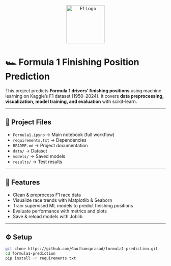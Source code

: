 <p align="center">
  <img src="https://upload.wikimedia.org/wikipedia/commons/3/33/F1.svg" alt="F1 Logo" width="120"/>
</p>

# 🏎️ Formula 1 Finishing Position Prediction

This project predicts **Formula 1 drivers’ finishing positions** using machine learning on Kaggle’s F1 dataset (1950–2024). It covers **data preprocessing, visualization, model training, and evaluation** with scikit-learn.

---

## 📂 Project Files
- `Formula1.ipynb` → Main notebook (full workflow)
- `requirements.txt` → Dependencies
- `README.md` → Project documentation
- `data/` →  Dataset
- `models/` →  Saved models
- `results/` →  Test results

---

## 🚀 Features
- Clean & preprocess F1 race data  
- Visualize race trends with Matplotlib & Seaborn  
- Train supervised ML models to predict finishing positions  
- Evaluate performance with metrics and plots  
- Save & reload models with Joblib  

---

## ⚙️ Setup
```bash
git clone https://github.com/Gauthamsprasad/formula1-prediction.git
cd formula1-prediction
pip install -r requirements.txt
